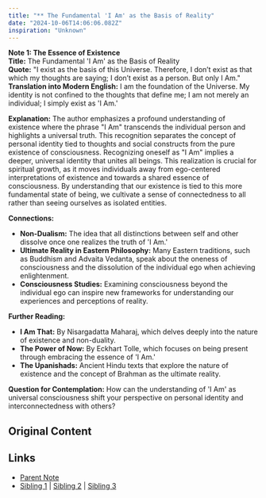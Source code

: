 ```yaml
---
title: "** The Fundamental 'I Am' as the Basis of Reality"
date: "2024-10-06T14:06:06.082Z"
inspiration: "Unknown"
---
```


  
**Note 1: The Essence of Existence**  
**Title:** The Fundamental 'I Am' as the Basis of Reality  
**Quote:** "I exist as the basis of this Universe. Therefore, I don’t exist as that which my thoughts are saying; I don’t exist as a person. But only I Am."  
**Translation into Modern English:** I am the foundation of the Universe. My identity is not confined to the thoughts that define me; I am not merely an individual; I simply exist as 'I Am.'  

**Explanation:** The author emphasizes a profound understanding of existence where the phrase "I Am" transcends the individual person and highlights a universal truth. This recognition separates the concept of personal identity tied to thoughts and social constructs from the pure existence of consciousness. Recognizing oneself as "I Am" implies a deeper, universal identity that unites all beings. This realization is crucial for spiritual growth, as it moves individuals away from ego-centered interpretations of existence and towards a shared essence of consciousness. By understanding that our existence is tied to this more fundamental state of being, we cultivate a sense of connectedness to all rather than seeing ourselves as isolated entities.  

**Connections:**  
- **Non-Dualism:** The idea that all distinctions between self and other dissolve once one realizes the truth of 'I Am.'  
- **Ultimate Reality in Eastern Philosophy:** Many Eastern traditions, such as Buddhism and Advaita Vedanta, speak about the oneness of consciousness and the dissolution of the individual ego when achieving enlightenment.  
- **Consciousness Studies:** Examining consciousness beyond the individual ego can inspire new frameworks for understanding our experiences and perceptions of reality.  

**Further Reading:**  
- **I Am That:** By Nisargadatta Maharaj, which delves deeply into the nature of existence and non-duality.  
- **The Power of Now:** By Eckhart Tolle, which focuses on being present through embracing the essence of 'I Am.'  
- **The Upanishads:** Ancient Hindu texts that explore the nature of existence and the concept of Brahman as the ultimate reality.  

**Question for Contemplation:** How can the understanding of 'I Am' as universal consciousness shift your perspective on personal identity and interconnectedness with others?  


## Original Content



## Links

- [Parent Note](/parent-note.md)
- [Sibling 1](/zettel1.md) | [Sibling 2](/zettel2.md) | [Sibling 3](/zettel3.md)
